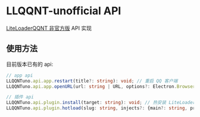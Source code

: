 # LLQQNT-unofficial API

[LiteLoaderQQNT 非官方版](https://github.com/LateDreamXD/LLQQNT-unofficial) API 实现

## 使用方法

目前版本已有的 api:
```ts
// app api
LLQQNTuno.api.app.restart(title?: string): void; // 重启 QQ 客户端
LLQQNTuno.api.app.openURL(url: string | URL, options?: Electron.BrowserWindowConstructorOptions): Electron.BrowserWindow | null; // QQ 内新窗口打开 URL

// 插件 api
LLQQNTuno.api.plugin.install(target: string): void; // 热安装 LiteLoaderQQNT 插件 (实验性)
LLQQNTuno.api.plugin.hotload(slug: string, injects?: {main?: string, preload?: string, renderer?: string}): void; // 热加载 LiteLoaderQQNT 插件 (实验性)
```
